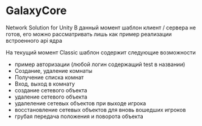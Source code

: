 # GalaxyCore
Network Solution for Unity
В данный момент шаблон клиент / сервера не готов, его можно рассматривать лишь как пример реализации встроенного api ядра

На текущий момент Classic шаблон содержит следующие возможности
- пример авторизации (любой логин содержащий test в названии)
- Создание, удаление комнаты
- Получение списка комнат
- Вход, выход в комнату
- создание сетевого объекта
- удаление сетевого объекта
- удалеление сетевых объектов при выходе игрока
- восстановление сетевых объектов для вновь вошедших игроков
- грубая передача положения и поворота объекта
